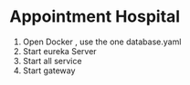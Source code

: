 # Appointment Hospital

1. Open Docker , use the one database.yaml
2. Start eureka Server
3. Start all service
4. Start gateway